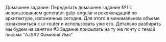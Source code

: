 Домашнее задание:
Переделать домашнее задание №1 с использованием generator-gulp-angular и рекомендаций по архитектуре, изложенных сегодня.
Для этого в минимальном объеме ознакомиться с ui-router и использовать уже его. Детально разбирать мы будем на занятии #3
Задание присылать на ту же почту с темой письма "AJS#2 Фамилия Имя"
